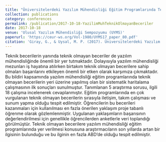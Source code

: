```yaml
---
title: "Üniversitelerdeki Yazılım Mühendisliği Eğitim Programlarında Teknik Olmayan Becerilerin Yeri: İlk Sonuçlar"
collection: publications
category: conferences
permalink: /publication/2017-10-18-YazilimMuhTeknikOlmayanBeceriler
date: 2017-10-18
venue: 'Ulusal Yazılım Mühendisliği Sempozyumu (UYMS)'
paperurl: 'https://ceur-ws.org/Vol-1980/UYMS17_paper_80.pdf'
citation: 'Giray, G., & Uysal, M. P. (2017). Üniversitelerdeki Yazılım Mühendisliği Eğitim Programlarında Teknik Olmayan Becerilerin Yeri: İlk Sonuçlar. <i>2017 Ulusal Yazılım Mühendisliği Sempozyumu (UYMS)</i>'
---
```


Teknik becerilerin yanında teknik olmayan beceriler de yazılım mühendisliğinde önemli bir yer tutmaktadır. Dolayısıyla yazılım mühendisliği mezunları iş hayatına atılırken birtakım teknik olmayan becerilere sahip olmaları başarılarını etkileyen önemli bir etken olarak karşımıza çıkmaktadır. Bu bildiri kapsamında yazılım mühendisliği eğitim programlarında teknik olmayan becerilerin yeri üzerine yapılmış olan bir sistematik haritalama çalışmasının ilk sonuçları sunulmuştur. Tanımlanan 5 araştırma sorusu, ilgili 18 çalışma incelenerek cevaplanmıştır. Eğitim programlarında en çok vurgulanan teknik olmayan becerilerin sırasıyla iletişim, takım çalışması ve sunum yapma olduğu tespit edilmiştir. Öğrencilerin bu becerileri kazanmaları için kullanılması en fazla önerilen yaklaşım proje tabanlı öğrenme olarak gözlemlenmiştir. Uygulanan yaklaşımların başarısının değerlendirilmesi için genellikle öğrencilerden anketlerle veri toplandığı görülmüştür. Teknik olmayan becerilere yazılım mühendisliği eğitim programlarında yer verilmesi konusuna araştırmacıların son yıllarda artan bir ilgisinin bulunduğu ve bu ilginin en fazla ABD’de olduğu tespit edilmiştir.
